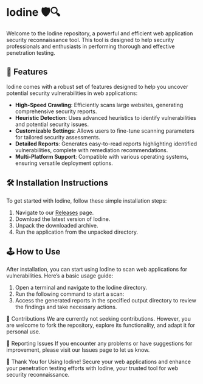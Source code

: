 # Iodine 🛡️🔍

Welcome to the Iodine repository, a powerful and efficient web application security reconnaissance tool. This tool is designed to help security professionals and enthusiasts in performing thorough and effective penetration testing.

## 🚀 Features

Iodine comes with a robust set of features designed to help you uncover potential security vulnerabilities in web applications:

- **High-Speed Crawling**: Efficiently scans large websites, generating comprehensive security reports.
- **Heuristic Detection**: Uses advanced heuristics to identify vulnerabilities and potential security issues.
- **Customizable Settings**: Allows users to fine-tune scanning parameters for tailored security assessments.
- **Detailed Reports**: Generates easy-to-read reports highlighting identified vulnerabilities, complete with remediation recommendations.
- **Multi-Platform Support**: Compatible with various operating systems, ensuring versatile deployment options.

## 🛠️ Installation Instructions

To get started with Iodine, follow these simple installation steps:

1. Navigate to our [Releases](../../releases) page.
2. Download the latest version of Iodine.
3. Unpack the downloaded archive.
4. Run the application from the unpacked directory.

## 🕹️ How to Use

After installation, you can start using Iodine to scan web applications for vulnerabilities. Here’s a basic usage guide:

1. Open a terminal and navigate to the Iodine directory.
2. Run the following command to start a scan:
3. Access the generated reports in the specified output directory to review the findings and take necessary actions.

🛑 Contributions
We are currently not seeking contributions. However, you are welcome to fork the repository, explore its functionality, and adapt it for personal use.

🐞 Reporting Issues
If you encounter any problems or have suggestions for improvement, please visit our Issues page to let us know.

🌟 Thank You for Using Iodine!
Secure your web applications and enhance your penetration testing efforts with Iodine, your trusted tool for web security reconnaissance.
